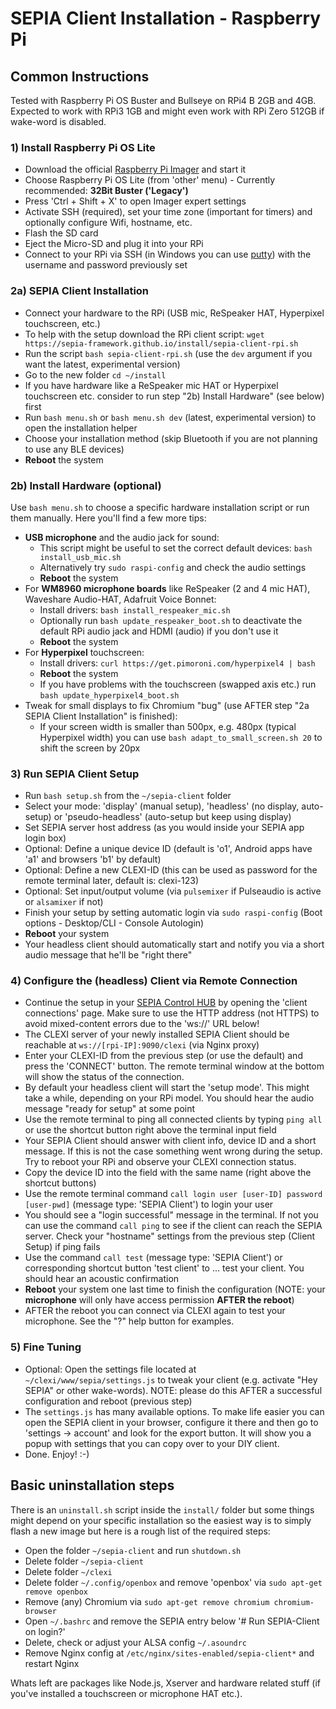 # SEPIA Client Installation - Raspberry Pi

## Common Instructions

Tested with Raspberry Pi OS Buster and Bullseye on RPi4 B 2GB and 4GB.  
Expected to work with RPi3 1GB and might even work with RPi Zero 512GB if wake-word is disabled.

### 1) Install Raspberry Pi OS Lite

* Download the official [Raspberry Pi Imager](https://www.raspberrypi.com/software/) and start it
* Choose Raspberry Pi OS Lite (from 'other' menu) - Currently recommended: **32Bit Buster ('Legacy')**
* Press 'Ctrl + Shift + X' to open Imager expert settings
* Activate SSH (required), set your time zone (important for timers) and optionally configure Wifi, hostname, etc.
* Flash the SD card
* Eject the Micro-SD and plug it into your RPi
* Connect to your RPi via SSH (in Windows you can use [putty](https://www.putty.org/)) with the username and password previously set

### 2a) SEPIA Client Installation

* Connect your hardware to the RPi (USB mic, ReSpeaker HAT, Hyperpixel touchscreen, etc.)
* To help with the setup download the RPi client script: `wget https://sepia-framework.github.io/install/sepia-client-rpi.sh`
* Run the script `bash sepia-client-rpi.sh` (use the `dev` argument if you want the latest, experimental version)
* Go to the new folder `cd ~/install`
* If you have hardware like a ReSpeaker mic HAT or Hyperpixel touchscreen etc. consider to run step "2b) Install Hardware" (see below) first
* Run `bash menu.sh` or `bash menu.sh dev` (latest, experimental version) to open the installation helper
* Choose your installation method (skip Bluetooth if you are not planning to use any BLE devices)
* **Reboot** the system

### 2b) Install Hardware (optional)

Use `bash menu.sh` to choose a specific hardware installation script or run them manually. Here you'll find a few more tips:

* **USB microphone** and the audio jack for sound:
  * This script might be useful to set the correct default devices: `bash install_usb_mic.sh`
  * Alternatively try `sudo raspi-config` and check the audio settings
  * **Reboot** the system
* For **WM8960 microphone boards** like ReSpeaker (2 and 4 mic HAT), Waveshare Audio-HAT, Adafruit Voice Bonnet:
  * Install drivers: `bash install_respeaker_mic.sh`
  * Optionally run `bash update_respeaker_boot.sh` to deactivate the default RPi audio jack and HDMI (audio) if you don't use it
  * **Reboot** the system
* For **Hyperpixel** touchscreen:
  * Install drivers: `curl https://get.pimoroni.com/hyperpixel4 | bash`
  * **Reboot** the system
  * If you have problems with the touchscreen (swapped axis etc.) run `bash update_hyperpixel4_boot.sh`
* Tweak for small displays to fix Chromium "bug" (use AFTER step "2a SEPIA Client Installation" is finished):
  * If your screen width is smaller than 500px, e.g. 480px (typical Hyperpixel width) you can use `bash adapt_to_small_screen.sh 20` to shift the screen by 20px

### 3) Run SEPIA Client Setup

* Run `bash setup.sh` from the `~/sepia-client` folder
* Select your mode: 'display' (manual setup), 'headless' (no display, auto-setup) or 'pseudo-headless' (auto-setup but keep using display)
* Set SEPIA server host address (as you would inside your SEPIA app login box)
* Optional: Define a unique device ID (default is 'o1', Android apps have 'a1' and browsers 'b1' by default)
* Optional: Define a new CLEXI-ID (this can be used as password for the remote terminal later, default is: clexi-123)
* Optional: Set input/output volume (via `pulsemixer` if Pulseaudio is active or `alsamixer` if not)
* Finish your setup by setting automatic login via `sudo raspi-config` (Boot options - Desktop/CLI - Console Autologin)
* **Reboot** your system 
* Your headless client should automatically start and notify you via a short audio message that he'll be "right there"

### 4) Configure the (headless) Client via Remote Connection

* Continue the setup in your [SEPIA Control HUB](https://github.com/SEPIA-Framework/sepia-admin-tools/tree/master/admin-web-tools) by opening the 'client connections' page. Make sure to use the HTTP address (not HTTPS) to avoid mixed-content errors due to the 'ws://' URL below!
* The CLEXI server of your newly installed SEPIA Client should be reachable at `ws://[rpi-IP]:9090/clexi` (via Nginx proxy)
* Enter your CLEXI-ID from the previous step (or use the default) and press the 'CONNECT' button. The remote terminal window at the bottom will show the status of the connection.
* By default your headless client will start the 'setup mode'. This might take a while, depending on your RPi model. You should hear the audio message "ready for setup" at some point
* Use the remote terminal to ping all connected clients by typing `ping all` or use the shortcut button right above the terminal input field
* Your SEPIA Client should answer with client info, device ID and a short message. If this is not the case something went wrong during the setup. Try to reboot your RPi and observe your CLEXI connection status.
* Copy the device ID into the field with the same name (right above the shortcut buttons)
* Use the remote terminal command `call login user [user-ID] password [user-pwd]` (message type: 'SEPIA Client') to login your user
* You should see a "login successful" message in the terminal. If not you can use the command `call ping` to see if the client can reach the SEPIA server. Check your "hostname" settings from the previous step (Client Setup) if ping fails
* Use the command `call test` (message type: 'SEPIA Client') or corresponding shortcut button 'test client' to ... test your client. You should hear an acoustic confirmation
* **Reboot** your system one last time to finish the configuration (NOTE: your **microphone** will only have access permission **AFTER the reboot**)
* AFTER the reboot you can connect via CLEXI again to test your microphone. See the "?" help button for examples.

### 5) Fine Tuning

* Optional: Open the settings file located at `~/clexi/www/sepia/settings.js` to tweak your client (e.g. activate "Hey SEPIA" or other wake-words). NOTE: please do this AFTER a successful configuration and reboot (previous step)
* The `settings.js` has many available options. To make life easier you can open the SEPIA client in your browser, configure it there and then go to 'settings -> account' and look for the export button. It will show you a popup with settings that you can copy over to your DIY client.
* Done. Enjoy! :-)

## Basic uninstallation steps

There is an `uninstall.sh` script inside the `install/` folder but some things might depend on your specific installation so the easiest way is to simply flash a new image but here is a rough list of the required steps:
* Open the folder `~/sepia-client` and run `shutdown.sh`
* Delete folder `~/sepia-client`
* Delete folder `~/clexi`
* Delete folder `~/.config/openbox` and remove 'openbox' via `sudo apt-get remove openbox`
* Remove (any) Chromium via `sudo apt-get remove chromium chromium-browser`
* Open `~/.bashrc` and remove the SEPIA entry below '# Run SEPIA-Client on login?'
* Delete, check or adjust your ALSA config `~/.asoundrc`
* Remove Nginx config at `/etc/nginx/sites-enabled/sepia-client*` and restart Nginx

Whats left are packages like Node.js, Xserver and hardware related stuff (if you've installed a touchscreen or microphone HAT etc.).
